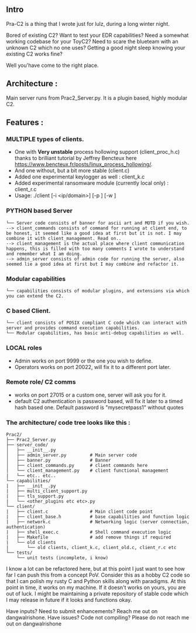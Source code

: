 ## Intro

Pra-C2 is a thing that I wrote just for lulz, during a long winter night. 

Bored of existing C2? Want to test your EDR capabilities? Need a somewhat working codebase for your ToyC2? Need to scare the blueteam with an unknown C2 which no one uses? Getting a good night sleep knowing your existing C2 works fine? 

Well you'have come to the right place.

## Architecture : 

Main server runs from Prac2_Server.py. It is a plugin based, highly modular C2. 

## Features :

### MULTIPLE types of clients. 
* One with **Very unstable** process hollowing support (client_proc_h.c) thanks to brilliant tutorial by Jeffrey Bencteux here https://www.bencteux.fr/posts/linux_process_hollowing/.
* And one without, but a bit more stable (client.c)
* Added one experimental keylogger as well : client_k.c
* Added experimental ransomware module (currently local only) : client_r.c
* Usage: ./client [-i <ip/domain>] [-p <port>] [-w <password>]

### PYTHON based Server 
```
└── Server code consists of banner for ascii art and MOTD if you wish. 
--> client_commands consists of command for running at client end, to be honest, it seemed like a good idea at first but it is not. I may combine it with client_management. Read on..
--> client_management is the actual place where client communication happens, this is filled with too many comments I wrote to understand and remember what I am doing.
--> admin_server consists of admin code for running the server, also seemed lie a good idea at first but I may combine and refactor it.
```

### Modular capabilities 

```
└── capabilities consists of modular plugins, and extensions via which you can extend the C2.
```
### C based Client.
```
└── client consists of POSIX compliant C code which can interact with server and provides command execution capabilities.
└── Modular capabilities, has basic anti-debug capabilities as well.

```
### LOCAL roles
* Admin works on port 9999 or the one you wish to define.
* Operators works on port 20022, will fix it to a different port later.

### Remote role/ C2 comms
* works on port 27015 or a custom one, server will ask you for it.
* default C2 authentication is password based, will fix it later to a timed hash based one. Default password is "mysecretpass1" without quotes

### The architecture/ code tree looks like this :

```
Prac2/
├── Prac2_Server.py
├── server_code/ 
│   ├── __init__.py
│   ├── admin_server.py         # Main server code
│   ├── banner.py               # Banner
│   ├── client_commands.py      # client commands here 
│   └── client_management.py    # client functional management
|   └── etc.. etc..
└── capabilities/
|   ├── __init__.py
|   ├── multi_client_support.py
|   ├── tls_support.py
|   └── <other_plugins etc etc>.py
└── client/
|   ├── client.c                # Main client code point
|   ├── client_base.h           # base capabilities and function logic
|   ├── network.c               # Networking logic (server connection, authentication)
|   ├── shell_exec.c            # Shell command execution logic
|   ├── Makefile                # add remove things if required
|   └── old clients
|       └── old clients, client_k.c, client_old.c, client_r.c etc
└── tests/
    └── unit tests (incomplete, i know)
```

I know a lot can be refactored here, but at this point I just want to see how far I can push this from a concept PoV. Consider this as a hobby C2 code so that I can polish my rusty C and Python skills along with paradigms. At this point in time, it works on my machine. If it doesn't works on yours, you are out of luck. 
I might be maintaining a private repository of stable code which I may release in future if it looks and functions okay.

Have inputs? Need to submit enhancements? Reach me out on dangwal<at>rish<dot>one.
Have issues? Code not compiling? Please do not reach me out on dangwal<at>rish<dot>one